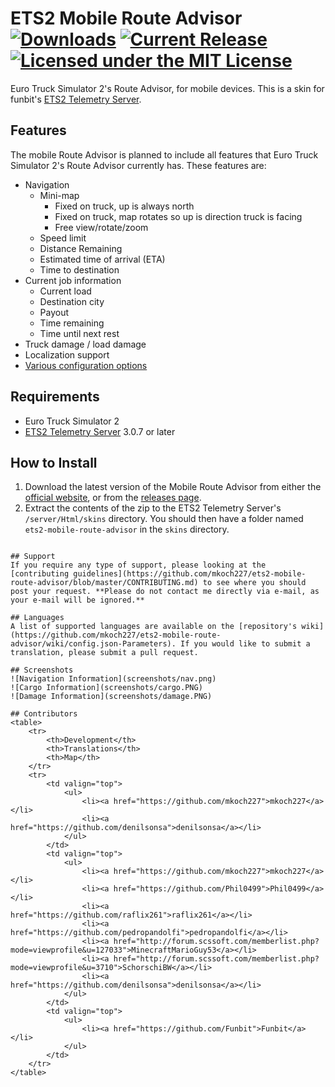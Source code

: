 # ETS2 Mobile Route Advisor [![Downloads](https://img.shields.io/github/downloads/mkoch227/ets2-mobile-route-advisor/latest/total.svg)](https://github.com/mkoch227/ets2-mobile-route-advisor/releases) [![Current Release](https://img.shields.io/github/release/mkoch227/ets2-mobile-route-advisor.svg)](https://github.com/mkoch227/ets2-mobile-route-advisor/releases) [![Licensed under the MIT License](https://img.shields.io/badge/license-MIT-blue.svg)](https://github.com/mkoch227/ets2-mobile-route-advisor/blob/master/LICENSE)
Euro Truck Simulator 2's Route Advisor, for mobile devices. This is a skin for funbit's [ETS2 Telemetry Server](https://github.com/Funbit/ets2-telemetry-server).

## Features
The mobile Route Advisor is planned to include all features that Euro Truck Simulator 2's Route Advisor currently has. These features are:

- Navigation
    - Mini-map
        - Fixed on truck, up is always north
        - Fixed on truck, map rotates so up is direction truck is facing
        - Free view/rotate/zoom
    - Speed limit
    - Distance Remaining
    - Estimated time of arrival (ETA)
    - Time to destination
- Current job information
    - Current load
    - Destination city
    - Payout
    - Time remaining
    - Time until next rest
- Truck damage / load damage
- Localization support
- [Various configuration options](https://github.com/mkoch227/ets2-mobile-route-advisor/wiki/config.json-Parameters)

## Requirements
- Euro Truck Simulator 2
- [ETS2 Telemetry Server](https://github.com/Funbit/ets2-telemetry-server) 3.0.7 or later

## How to Install
1. Download the latest version of the Mobile Route Advisor from either the [official website](http://www.mikekoch.me/ets2-mobile-route-advisor), or from the [releases page](https://www.github.com/mkoch227/ets2-mobile-route-advisor/releases).
2. Extract the contents of the zip to the ETS2 Telemetry Server's `/server/Html/skins` directory. You should then have a folder named `ets2-mobile-route-advisor` in the `skins` directory.
```

## Support
If you require any type of support, please looking at the [contributing guidelines](https://github.com/mkoch227/ets2-mobile-route-advisor/blob/master/CONTRIBUTING.md) to see where you should post your request. **Please do not contact me directly via e-mail, as your e-mail will be ignored.**

## Languages
A list of supported languages are available on the [repository's wiki](https://github.com/mkoch227/ets2-mobile-route-advisor/wiki/config.json-Parameters). If you would like to submit a translation, please submit a pull request.

## Screenshots
![Navigation Information](screenshots/nav.png)
![Cargo Information](screenshots/cargo.PNG)
![Damage Information](screenshots/damage.PNG)

## Contributors
<table>
    <tr>
        <th>Development</th>
        <th>Translations</th>
        <th>Map</th>
    </tr>
    <tr>
        <td valign="top">
            <ul>
                <li><a href="https://github.com/mkoch227">mkoch227</a></li>
                <li><a href="https://github.com/denilsonsa">denilsonsa</a></li>
            </ul>
        </td>
        <td valign="top">
            <ul>
                <li><a href="https://github.com/mkoch227">mkoch227</a></li>
                <li><a href="https://github.com/Phil0499">Phil0499</a></li>
                <li><a href="https://github.com/raflix261">raflix261</a></li>
                <li><a href="https://github.com/pedropandolfi">pedropandolfi</a></li>
                <li><a href="http://forum.scssoft.com/memberlist.php?mode=viewprofile&u=127033">MinecraftMarioGuy53</a></li>
                <li><a href="http://forum.scssoft.com/memberlist.php?mode=viewprofile&u=3710">SchorschiBW</a></li>
                <li><a href="https://github.com/denilsonsa">denilsonsa</a></li>
            </ul>
        </td>
        <td valign="top">
            <ul>
                <li><a href="https://github.com/Funbit">Funbit</a></li>
            </ul>
        </td>
    </tr>
</table>

